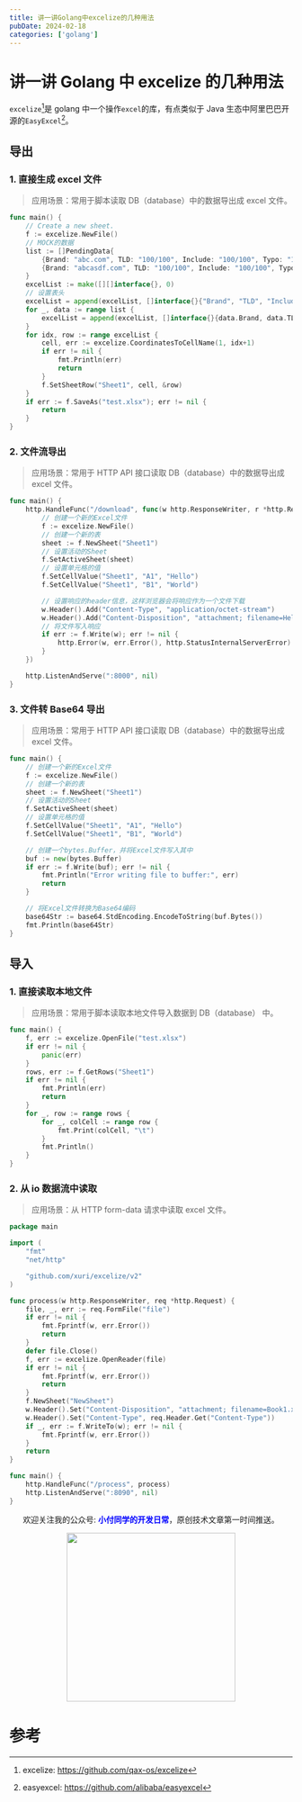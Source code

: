 ```yaml
---
title: 讲一讲Golang中excelize的几种用法
pubDate: 2024-02-18
categories: ['golang']
---
```


# 讲一讲 Golang 中 excelize 的几种用法

`excelize`[^1]是 golang 中一个操作`excel`的库，有点类似于 Java 生态中阿里巴巴开源的`EasyExcel`[^2]。

## 导出

### 1. 直接生成 excel 文件

> 应用场景：常用于脚本读取 DB（database）中的数据导出成 excel 文件。

```go
func main() {
    // Create a new sheet.
	f := excelize.NewFile()
	// MOCK的数据
	list := []PendingData{
		{Brand: "abc.com", TLD: "100/100", Include: "100/100", Typo: "100/100", Added: "2024-02-17"},
		{Brand: "abcasdf.com", TLD: "100/100", Include: "100/100", Typo: "100/100", Added: "2024-02-17"},
	}
	excelList := make([][]interface{}, 0)
	// 设置表头
	excelList = append(excelList, []interface{}{"Brand", "TLD", "Include", "Typo", "Added"})
	for _, data := range list {
		excelList = append(excelList, []interface{}{data.Brand, data.TLD, data.Include, data.Typo, data.Added})
	}
	for idx, row := range excelList {
		cell, err := excelize.CoordinatesToCellName(1, idx+1)
		if err != nil {
			fmt.Println(err)
			return
		}
		f.SetSheetRow("Sheet1", cell, &row)
	}
	if err := f.SaveAs("test.xlsx"); err != nil {
		return
	}
}
```

### 2. 文件流导出

> 应用场景：常用于 HTTP API 接口读取 DB（database）中的数据导出成 excel 文件。

```go
func main() {
	http.HandleFunc("/download", func(w http.ResponseWriter, r *http.Request) {
		// 创建一个新的Excel文件
		f := excelize.NewFile()
		// 创建一个新的表
		sheet := f.NewSheet("Sheet1")
		// 设置活动的Sheet
		f.SetActiveSheet(sheet)
		// 设置单元格的值
		f.SetCellValue("Sheet1", "A1", "Hello")
		f.SetCellValue("Sheet1", "B1", "World")

		// 设置响应的header信息，这样浏览器会将响应作为一个文件下载
		w.Header().Add("Content-Type", "application/octet-stream")
		w.Header().Add("Content-Disposition", "attachment; filename=HelloWorld.xlsx")
		// 将文件写入响应
		if err := f.Write(w); err != nil {
			http.Error(w, err.Error(), http.StatusInternalServerError)
		}
	})

	http.ListenAndServe(":8000", nil)
}
```

### 3. 文件转 Base64 导出

> 应用场景：常用于 HTTP API 接口读取 DB（database）中的数据导出成 excel 文件。

```go
func main() {
	// 创建一个新的Excel文件
	f := excelize.NewFile()
	// 创建一个新的表
	sheet := f.NewSheet("Sheet1")
	// 设置活动的Sheet
	f.SetActiveSheet(sheet)
	// 设置单元格的值
	f.SetCellValue("Sheet1", "A1", "Hello")
	f.SetCellValue("Sheet1", "B1", "World")

	// 创建一个bytes.Buffer，并将Excel文件写入其中
	buf := new(bytes.Buffer)
	if err := f.Write(buf); err != nil {
		fmt.Println("Error writing file to buffer:", err)
		return
	}

	// 将Excel文件转换为Base64编码
	base64Str := base64.StdEncoding.EncodeToString(buf.Bytes())
	fmt.Println(base64Str)
}
```

## 导入

### 1. 直接读取本地文件

> 应用场景：常用于脚本读取本地文件导入数据到 DB（database） 中。

```go
func main() {
    f, err := excelize.OpenFile("test.xlsx")
	if err != nil {
		panic(err)
	}
	rows, err := f.GetRows("Sheet1")
	if err != nil {
		fmt.Println(err)
		return
	}
	for _, row := range rows {
		for _, colCell := range row {
			fmt.Print(colCell, "\t")
		}
		fmt.Println()
	}
}
```

### 2. 从 io 数据流中读取

> 应用场景：从 HTTP form-data 请求中读取 excel 文件。

```go
package main

import (
    "fmt"
    "net/http"

    "github.com/xuri/excelize/v2"
)

func process(w http.ResponseWriter, req *http.Request) {
    file, _, err := req.FormFile("file")
    if err != nil {
        fmt.Fprintf(w, err.Error())
        return
    }
    defer file.Close()
    f, err := excelize.OpenReader(file)
    if err != nil {
        fmt.Fprintf(w, err.Error())
        return
    }
    f.NewSheet("NewSheet")
    w.Header().Set("Content-Disposition", "attachment; filename=Book1.xlsx")
    w.Header().Set("Content-Type", req.Header.Get("Content-Type"))
    if _, err := f.WriteTo(w); err != nil {
        fmt.Fprintf(w, err.Error())
    }
    return
}

func main() {
    http.HandleFunc("/process", process)
    http.ListenAndServe(":8090", nil)
}
```

<center>
	<p>欢迎关注我的公众号: <span style="font-weight: 600;color: blue;">小付同学的开发日常</span>，原创技术文章第一时间推送。</p>
    <img src="https://pic.ziyuan.wang/user/guest/2024/01/傅1_1932a233b5837.jpeg" style="width: 300px;">
</center>

# 参考

[^1]: excelize: https://github.com/qax-os/excelize
[^2]: easyexcel: https://github.com/alibaba/easyexcel

